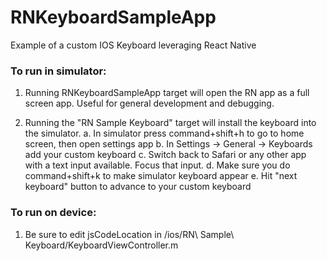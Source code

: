 # RNKeyboardSampleApp

Example of a custom IOS Keyboard leveraging React Native

### To run in simulator:

  1. Running RNKeyboardSampleApp target will open the RN app as a full screen app.  Useful for general development and debugging.

  2. Running the "RN Sample Keyboard" target will install the keyboard into the simulator.
    a. In simulator press command+shift+h to go to home screen, then open settings app
    b. In Settings -> General -> Keyboards add your custom keyboard
    c. Switch back to Safari or any other app with a text input available.  Focus that input.
    d. Make sure you do command+shift+k to make simulator keyboard appear
    e. Hit "next keyboard" button to advance to your custom keyboard

### To run on device:

  1. Be sure to edit jsCodeLocation in /ios/RN\ Sample\ Keyboard/KeyboardViewController.m
